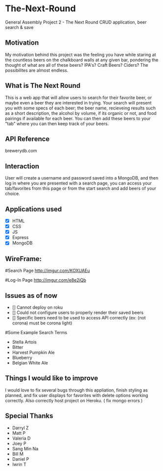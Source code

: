 # The-Next-Round
General Assembly Project 2 - The Next Round CRUD application, beer search &amp; save


## Motivation

My motivation behind this project was the feeling you have while staring at the countless beers on the chalkboard walls at any given bar,
pondering the thought of what are all of these beers? IPA's? Craft Beers? Ciders? The possibilites are almost endless. 



## What is The Next Round
This is a web app that will allow users to search for their favorite beer, or maybe even a beer they are interested in trying. Your search will present you with some specs of each beer; the beer name, recieveing results such as a short description, the alcohol by volume, if its organic or not, and food pairings if available for each beer. You can then add these beers to your "tab" where you can then keep track of your beers.

## API Reference

brewerydb.com

## Interaction
User will create a username and password saved into a MongoDB, and then log in where you are presented with a search page, you can access your tab/favorites from this page or from the start search and add beers of your choice.

## Applications used

- [x] HTML
- [x] CSS
- [x] JS
- [x] Express
- [x] MongoDB

## WireFrame:

#Search Page
http://imgur.com/KOXUAEu

#Log-In Page
http://imgur.com/e8e2iQb

## Issues as of now
- [] Cannot deploy on roku
- [] Could not configure users to properly render their saved beers
- [] Specific beers need to be used to access API correctly (ex: (not corona) must be corona light)

#Some Example Search Terms
- Stella Artois
- Bitter
- Harvest Pumpkin Ale
- Blueberry
- Belgian White Ale

## Things I would like to improve
I would love to fix several bugs through this appliation, finish styling as planned, and fix user displays for favorites with delete options working correctly. Also correctly host project on Heroku. ( fix mongo errors )

## Special Thanks
- Darryl Z
- Matt P
- Valeria D
- Joey P
- Sang Min Na
- Bill M
- Daniel P
- Iwrin T
